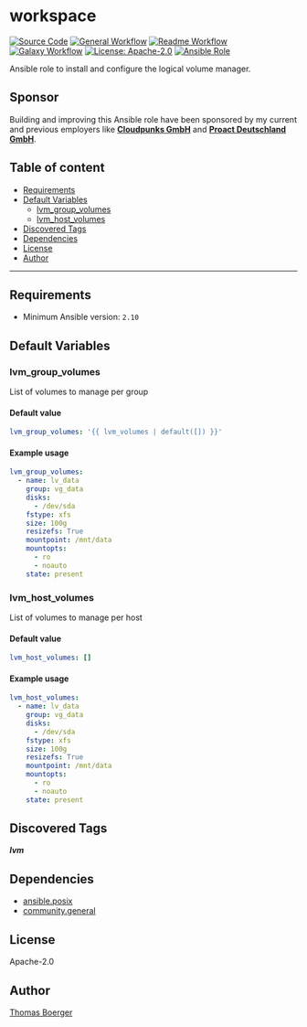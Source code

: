 # workspace

[![Source Code](https://img.shields.io/badge/github-source%20code-blue?logo=github&logoColor=white)](https://github.com/rolehippie/lvm)
[![General Workflow](https://github.com/rolehippie/lvm/actions/workflows/general.yml/badge.svg)](https://github.com/rolehippie/lvm/actions/workflows/general.yml)
[![Readme Workflow](https://github.com/rolehippie/lvm/actions/workflows/docs.yml/badge.svg)](https://github.com/rolehippie/lvm/actions/workflows/docs.yml)
[![Galaxy Workflow](https://github.com/rolehippie/lvm/actions/workflows/galaxy.yml/badge.svg)](https://github.com/rolehippie/lvm/actions/workflows/galaxy.yml)
[![License: Apache-2.0](https://img.shields.io/github/license/rolehippie/lvm)](https://github.com/rolehippie/lvm/blob/master/LICENSE)
[![Ansible Role](https://img.shields.io/badge/role-rolehippie.lvm-blue)](https://galaxy.ansible.com/rolehippie/lvm)

Ansible role to install and configure the logical volume manager.

## Sponsor

Building and improving this Ansible role have been sponsored by my current and previous employers like **[Cloudpunks GmbH](https://cloudpunks.de)** and **[Proact Deutschland GmbH](https://www.proact.eu)**.

## Table of content

- [Requirements](#requirements)
- [Default Variables](#default-variables)
  - [lvm_group_volumes](#lvm_group_volumes)
  - [lvm_host_volumes](#lvm_host_volumes)
- [Discovered Tags](#discovered-tags)
- [Dependencies](#dependencies)
- [License](#license)
- [Author](#author)

---

## Requirements

- Minimum Ansible version: `2.10`

## Default Variables

### lvm_group_volumes

List of volumes to manage per group

#### Default value

```YAML
lvm_group_volumes: '{{ lvm_volumes | default([]) }}'
```

#### Example usage

```YAML
lvm_group_volumes:
  - name: lv_data
    group: vg_data
    disks:
      - /dev/sda
    fstype: xfs
    size: 100g
    resizefs: True
    mountpoint: /mnt/data
    mountopts:
      - ro
      - noauto
    state: present
```

### lvm_host_volumes

List of volumes to manage per host

#### Default value

```YAML
lvm_host_volumes: []
```

#### Example usage

```YAML
lvm_host_volumes:
  - name: lv_data
    group: vg_data
    disks:
      - /dev/sda
    fstype: xfs
    size: 100g
    resizefs: True
    mountpoint: /mnt/data
    mountopts:
      - ro
      - noauto
    state: present
```

## Discovered Tags

**_lvm_**

## Dependencies

- [ansible.posix](https://github.com/ansible-collections/ansible.posix)
- [community.general](https://github.com/ansible-collections/community.general)

## License

Apache-2.0

## Author

[Thomas Boerger](https://github.com/tboerger)
